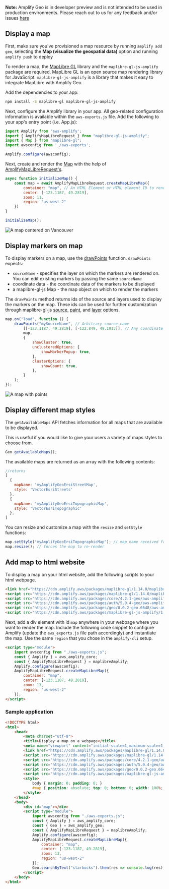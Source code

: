 <amplify-callout>

**Note:** Amplify Geo is in developer preview and is not intended to be used in production environments. Please reach out to us for any feedback and/or issues [here](https://github.com/aws-amplify/amplify-js/issues)

</amplify-callout>

## Display a map

First, make sure you've provisioned a map resource by running `amplify add geo`, selecting the **Map (visualize the geospatial data)** option and running `amplify push` to deploy

To render a map, the [MapLibre GL](https://github.com/maplibre/maplibre-gl-js) library and the `maplibre-gl-js-amplify` package are required. MapLibre GL is an open source map rendering library for JavaScript. `maplibre-gl-js-amplify` is a library that makes it easy to integrate MapLibre with Amplify Geo.

Add the dependencies to your app:

```bash
npm install -S maplibre-gl maplibre-gl-js-amplify
```

Next, configure the Amplify library in your app. All geo-related configuration information is available within the `aws-exports.js` file. Add the following to your app's entry point (i.e. App.js):

```javascript
import Amplify from 'aws-amplify';
import { AmplifyMapLibreRequest } from "maplibre-gl-js-amplify";
import { Map } from "maplibre-gl";
import awsconfig from './aws-exports';

Amplify.configure(awsconfig);
```

Next, create and render the [Map](https://maplibre.org/maplibre-gl-js-docs/api/map/) with the help of [AmplifyMapLibreRequest's](https://github.com/aws-amplify/maplibre-gl-js-amplify/blob/main/API.md#amplifymaplibrerequest).
```javascript
async function initializeMap() {
    const map = await AmplifyMapLibreRequest.createMapLibreMap({
        container: "map", // An HTML Element or HTML element ID to render the map in https://maplibre.org/maplibre-gl-js-docs/api/map/
        center: [-123.1187, 49.2819],
        zoom: 11,
        region: "us-west-2"
    })
}

initializeMap();
```

![A map centered on Vancouver](~/images/display-map.png)

## Display markers on map

To display markers on a map, use the [drawPoints](https://github.com/aws-amplify/maplibre-gl-js-amplify/blob/main/API.md#drawpoints) function. `drawPoints` expects:

- `sourceName` - specifies the layer on which the markers are rendered on. You can edit existing markers by passing the same `sourceName`
- coordinate data - the coordinate data of the markers to be displayed
- a maplibre-gl-js Map - the map object on which to render the markers

<amplify-callout>

The `drawPoints` method returns ids of the source and layers used to display the markers on the map. These ids can be used for further customization through maplibre-gl-js [source](https://maplibre.org/maplibre-gl-js-docs/api/sources/), [paint](https://maplibre.org/maplibre-gl-js-docs/style-spec/layers/#paint-property), and [layer](https://maplibre.org/maplibre-gl-js-docs/style-spec/layers/) options.

</amplify-callout>

```javascript
map.on("load", function () {
    drawPoints("mySourceName", // Arbitrary source name
        [[-123.1187, 49.2819], [-122.849, 49.1913]], // Any coordinate or Feature data
        map,
        {
            showCluster: true,
            unclusteredOptions: {
                showMarkerPopup: true,
            },
            clusterOptions: {
                showCount: true,
            },
        }
    );
});

```
![A map with points](~/images/display-map-with-points.png)

## Display different map styles

The `getAvailableMaps` API fetches information for all maps that are available to be displayed.

This is useful if you would like to give your users a variety of maps styles to choose from.

```javascript
Geo.getAvailableMaps();
```

The available maps are returned as an array with the following contents:

```javascript
//returns
[
  {
    mapName: 'myAmplifyGeoErsiStreetMap',
    style: 'VectorEsriStreets'
  },
  {
    mapName: 'myAmplifyGeoErsiTopographicMap',
    style: 'VectorEsriTopographic'
  },
]
```

You can resize and customize a map with the `resize` and `setStyle` functions:

```javascript
map.setStyle("myAmplifyGeoErsiTopographicMap"); // map name received from getAvailableMaps()
map.resize(); // forces the map to re-render
```

## Add map to html website

To display a map on your html website, add the following scripts to your html webpage.

```html
<link href="https://cdn.amplify.aws/packages/maplibre-gl/1.14.0/maplibre-gl.css" rel="stylesheet" integrity="sha384-sZlnv03zeGbcXDiuZ98TrNVZFIfpsVhN0itUxRFONLo6lOZskJPIMlOwDy+nloRF" crossorigin="anonymous" referrerpolicy="no-referrer"></link>
<script src="https://cdn.amplify.aws/packages/maplibre-gl/1.14.0/maplibre-gl.js" integrity="sha384-jWZKsznBFj0Nl3kUaRKmmk89Hew9zDhTnmOz0pOLceWY7iag+l/8QNPeD0cQYaVG" crossorigin="anonymous" referrerpolicy="no-referrer"></script>
<script src="https://cdn.amplify.aws/packages/core/4.2.1-geo/aws-amplify-core.min.js" integrity="sha384-ZJ0BipyxRjDHPcTLilxOMRf9grNEwTTUOmr8l8MUprgnpAnpK4Fz20ndOQElCtWb" crossorigin="anonymous" referrerpolicy="no-referrer"></script>
<script src="https://cdn.amplify.aws/packages/auth/5.0.4-geo/aws-amplify-auth.min.js" integrity="sha384-rqyJfFR2070OQyXIQqomdGCYa6TaR/1asvv2oaz9wB6R8YSiIBC08mWwgVtr1NNk" crossorigin="anonymous" referrerpolicy="no-referrer"></script>
<script src="https://cdn.amplify.aws/packages/geo/0.0.2-geo.6648/aws-amplify-geo.min.js" integrity="sha384-VBNaB4q1F3zSs1BgIf7mYogamWN2lITAmfVw3FyxuyFdyaKucigyjrJ6RmQvdbN2" crossorigin="anonymous" referrerpolicy="no-referrer"></script>
<script src="https://cdn.amplify.aws/packages/maplibre-gl-js-amplify/1.0.2/maplibre-gl-js-amplify.umd.min.js" integrity="sha384-g2Tb3Pa8Gpt7OYj324blBhR91QsJeBhvwWqRwcjRHvWk8XE8rjiUs8E0aW/iDnPe" crossorigin="anonymous" referrerpolicy="no-referrer"></script>
```

Next, add a div element with id `map` anywhere in your webpage where you want to render the map. Include the following code snippet to configure Amplify (update the `aws_exports.js` file path accordingly) and instantiate the map. Use the same `region` that you chose in the `amplify-cli` setup.

```html
<script type="module">
    import awsconfig from "./aws-exports.js";
    const { Amplify } = aws_amplify_core;
    const { AmplifyMapLibreRequest } = maplibreAmplify;
    Amplify.configure(awsconfig);
    AmplifyMapLibreRequest.createMapLibreMap({
        container: "map",
        center: [-123.1187, 49.2819],
        zoom: 13,
        region: "us-west-2"
    });
</script>
```

<!-- If you provisioned your location resources manually, you can use this [guide]() to configure Amplify.-->
### Sample application
```html
<!DOCTYPE html>
<html>
    <head>
        <meta charset="utf-8">
        <title>Display a map on a webpage</title>
        <meta name="viewport" content="initial-scale=1,maximum-scale=1,user-scalable=no">
        <link href="https://cdn.amplify.aws/packages/maplibre-gl/1.14.0/maplibre-gl.css" rel="stylesheet" integrity="sha384-sZlnv03zeGbcXDiuZ98TrNVZFIfpsVhN0itUxRFONLo6lOZskJPIMlOwDy+nloRF" crossorigin="anonymous" referrerpolicy="no-referrer"></link>
        <script src="https://cdn.amplify.aws/packages/maplibre-gl/1.14.0/maplibre-gl.js" integrity="sha384-jWZKsznBFj0Nl3kUaRKmmk89Hew9zDhTnmOz0pOLceWY7iag+l/8QNPeD0cQYaVG" crossorigin="anonymous" referrerpolicy="no-referrer"></script>
        <script src="https://cdn.amplify.aws/packages/core/4.2.1-geo/aws-amplify-core.min.js" integrity="sha384-ZJ0BipyxRjDHPcTLilxOMRf9grNEwTTUOmr8l8MUprgnpAnpK4Fz20ndOQElCtWb" crossorigin="anonymous" referrerpolicy="no-referrer"></script>
        <script src="https://cdn.amplify.aws/packages/auth/5.0.4-geo/aws-amplify-auth.min.js" integrity="sha384-rqyJfFR2070OQyXIQqomdGCYa6TaR/1asvv2oaz9wB6R8YSiIBC08mWwgVtr1NNk" crossorigin="anonymous" referrerpolicy="no-referrer"></script>
        <script src="https://cdn.amplify.aws/packages/geo/0.0.2-geo.6648/aws-amplify-geo.min.js" integrity="sha384-VBNaB4q1F3zSs1BgIf7mYogamWN2lITAmfVw3FyxuyFdyaKucigyjrJ6RmQvdbN2" crossorigin="anonymous" referrerpolicy="no-referrer"></script>
        <script src="https://cdn.amplify.aws/packages/maplibre-gl-js-amplify/1.0.2/maplibre-gl-js-amplify.umd.min.js" integrity="sha384-g2Tb3Pa8Gpt7OYj324blBhR91QsJeBhvwWqRwcjRHvWk8XE8rjiUs8E0aW/iDnPe" crossorigin="anonymous" referrerpolicy="no-referrer"></script>
        <style>
            body { margin: 0; padding: 0; }
            #map { position: absolute; top: 0; bottom: 0; width: 100%; }
        </style>
    </head>
    <body>
        <div id="map"></div>
        <script type="module">
            import awsconfig from "./aws-exports.js";
            const { Amplify } = aws_amplify_core;
            const { Geo } = aws_amplify_geo;
            const { AmplifyMapLibreRequest } = maplibreAmplify;
            Amplify.configure(awsconfig);
            AmplifyMapLibreRequest.createMapLibreMap({
                container: "map",
                center: [-123.1187, 49.2819],
                zoom: 13,
                region: "us-west-2"
            });
            Geo.searchByText("starbucks").then(res => console.log(res));
        </script>
    </body>
</html>
```
